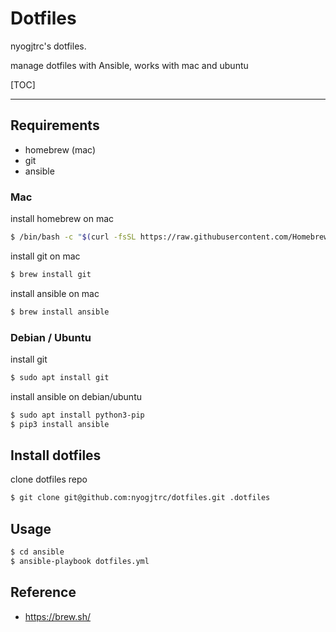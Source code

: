 # Dotfiles

nyogjtrc's dotfiles.

manage dotfiles with Ansible, works with mac and ubuntu

[TOC]

---

## Requirements

- homebrew (mac)
- git
- ansible

### Mac
install homebrew on mac
```bash
$ /bin/bash -c "$(curl -fsSL https://raw.githubusercontent.com/Homebrew/install/HEAD/install.sh)"
```

install git on mac
```bash
$ brew install git
```

install ansible on mac
```bash
$ brew install ansible
```

### Debian / Ubuntu

install git
```bash
$ sudo apt install git
```

install ansible on debian/ubuntu
```bash
$ sudo apt install python3-pip
$ pip3 install ansible
```

## Install dotfiles

clone dotfiles repo
```bash
$ git clone git@github.com:nyogjtrc/dotfiles.git .dotfiles
```

## Usage

```bash
$ cd ansible
$ ansible-playbook dotfiles.yml
```

## Reference

- https://brew.sh/
